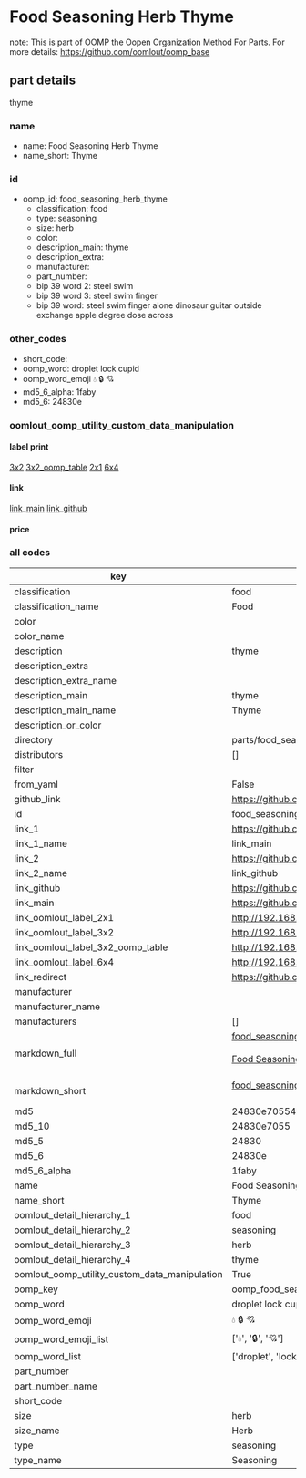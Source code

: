 # Food Seasoning Herb Thyme  

note: This is part of OOMP the Oopen Organization Method For Parts. For more details: https://github.com/oomlout/oomp_base

##  part details
  



thyme



### name
* name: Food Seasoning Herb Thyme
* name_short: Thyme
### id
* oomp_id: food_seasoning_herb_thyme
  * classification: food
  * type: seasoning
  * size: herb
  * color: 
  * description_main: thyme
  * description_extra: 
  * manufacturer: 
  * part_number: 
  * bip 39 word 2: steel swim
  * bip 39 word 3: steel swim finger
  * bip 39 word: steel swim finger alone dinosaur guitar outside exchange apple degree dose across

### other_codes
* short_code: 
* oomp_word: droplet lock cupid
* oomp_word_emoji :droplet: :lock: :cupid:
* md5_6_alpha: 1faby
* md5_6: 24830e






### oomlout_oomp_utility_custom_data_manipulation
#### label print
[3x2](http://192.168.1.245:1112/?label=oomp%201faby)
[3x2_oomp_table](http://192.168.1.108:1112/?label=oomp%201faby)
[2x1](http://192.168.1.242:1112/?label=oomp%201faby)
[6x4](http://192.168.1.55:1112/?label=oomp%201faby)    

#### link

[link_main](https://github.com/oomlout/oomlout_oomp_version_1_messy/tree/main/parts/food_seasoning_herb_thyme) [link_github](https://github.com/oomlout/oomlout_oomp_version_1_messy/tree/main/parts/food_seasoning_herb_thyme)                             

#### price







### all codes 
| key | value |  
| --- | --- |  
| classification | food |  
| classification_name | Food |  
| color |  |  
| color_name |  |  
| description | thyme |  
| description_extra |  |  
| description_extra_name |  |  
| description_main | thyme |  
| description_main_name | Thyme |  
| description_or_color |   |  
| directory | parts/food_seasoning_herb_thyme |  
| distributors | [] |  
| filter |  |  
| from_yaml | False |  
| github_link | https://github.com/oomlout/oomlout_oomp_part_src/tree/main/parts/food_seasoning_herb_thyme |  
| id | food_seasoning_herb_thyme |  
| link_1 | https://github.com/oomlout/oomlout_oomp_version_1_messy/tree/main/parts/food_seasoning_herb_thyme |  
| link_1_name | link_main |  
| link_2 | https://github.com/oomlout/oomlout_oomp_version_1_messy/tree/main/parts/food_seasoning_herb_thyme |  
| link_2_name | link_github |  
| link_github | https://github.com/oomlout/oomlout_oomp_version_1_messy/tree/main/parts/food_seasoning_herb_thyme |  
| link_main | https://github.com/oomlout/oomlout_oomp_version_1_messy/tree/main/parts/food_seasoning_herb_thyme |  
| link_oomlout_label_2x1 | http://192.168.1.242:1112/?label=oomp%201faby |  
| link_oomlout_label_3x2 | http://192.168.1.245:1112/?label=oomp%201faby |  
| link_oomlout_label_3x2_oomp_table | http://192.168.1.108:1112/?label=oomp%201faby |  
| link_oomlout_label_6x4 | http://192.168.1.55:1112/?label=oomp%201faby |  
| link_redirect | https://github.com/oomlout/oomlout_oomp_version_1_messy/tree/main/parts/food_seasoning_herb_thyme |  
| manufacturer |  |  
| manufacturer_name |  |  
| manufacturers | [] |  
| markdown_full | [food_seasoning_herb_thyme](none)<br>[](none)<br>[Food Seasoning Herb Thyme](none)<br><br> |  
| markdown_short | [food_seasoning_herb_thyme](none)<br><br> |  
| md5 | 24830e70554eb3b19f1f306eadf6fea9 |  
| md5_10 | 24830e7055 |  
| md5_5 | 24830 |  
| md5_6 | 24830e |  
| md5_6_alpha | 1faby |  
| name | Food Seasoning Herb Thyme |  
| name_short | Thyme |  
| oomlout_detail_hierarchy_1 | food |  
| oomlout_detail_hierarchy_2 | seasoning |  
| oomlout_detail_hierarchy_3 | herb |  
| oomlout_detail_hierarchy_4 | thyme |  
| oomlout_oomp_utility_custom_data_manipulation | True |  
| oomp_key | oomp_food_seasoning_herb_thyme |  
| oomp_word | droplet lock cupid |  
| oomp_word_emoji | :droplet: :lock: :cupid: |  
| oomp_word_emoji_list | [':droplet:', ':lock:', ':cupid:'] |  
| oomp_word_list | ['droplet', 'lock', 'cupid'] |  
| part_number |  |  
| part_number_name |  |  
| short_code |  |  
| size | herb |  
| size_name | Herb |  
| type | seasoning |  
| type_name | Seasoning |  
